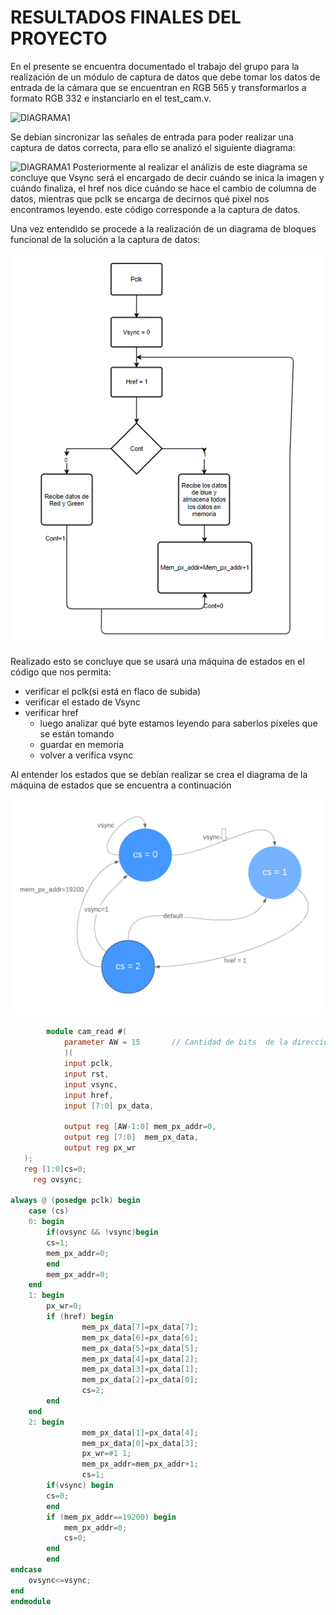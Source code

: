 
# RESULTADOS FINALES DEL PROYECTO

En el presente se encuentra documentado el trabajo del grupo para la realización de un módulo de captura de datos
que debe tomar los datos de entrada de la cámara que se encuentran en RGB 565 y transformarlos a formato RGB 332
e instanciarlo en el test_cam.v.

![DIAGRAMA1](/docs/figs/cajacapturadatos.png)

Se debían sincronizar las señales de entrada para poder realizar una captura de datos correcta, para ello se analizó el siguiente diagrama:

![DIAGRAMA1](/docs/figs/cajacapturadatos2.PNG)
Posteriormente al realizar el análizis de este diagrama se concluye que Vsync será el encargado de decir cuándo se inica la imagen y cuándo finaliza, el href nos dice cuándo se hace el cambio de columna de datos, mientras que pclk se encarga de decirnos qué pixel nos encontramos leyendo.
este código corresponde a la captura de datos.

Una vez entendido se procede a la realización de un diagrama de bloques funcional de la solución a la captura de datos:

![DIAGRAMA1](/docs/figs/Diagrama_de_flujo_cam_read.PNG)


Realizado esto se concluye que se usará una máquina de estados en el código que nos permita:
 * verificar el pclk(si está en flaco de subida)
 * verificar el estado de Vsync
 * verificar href
   * luego analizar qué byte estamos leyendo para saberlos píxeles que se están tomando
   * guardar en memoria
   * volver a verifica vsync 

Al entender los estados que se debían realizar se crea el diagrama de la máquina de estados que se encuentra a continuación

![DIAGRAMA1](/docs/figs/Maquina_estados.png)


```verilog
        module cam_read #(
		    parameter AW = 15		// Cantidad de bits  de la dirección 
		    )(
		    input pclk,
		    input rst,
		    input vsync,
		    input href,
		    input [7:0] px_data,

		    output reg [AW-1:0] mem_px_addr=0,
		    output reg [7:0]  mem_px_data,
		    output reg px_wr
   );
   reg [1:0]cs=0;
	 reg ovsync;
	 
always @ (posedge pclk) begin
	case (cs)
	0: begin
		if(ovsync && !vsync)begin
		cs=1;
		mem_px_addr=0;
		end
		mem_px_addr=0;
	end
	1: begin
		px_wr=0;
		if (href) begin
				mem_px_data[7]=px_data[7];
				mem_px_data[6]=px_data[6];
				mem_px_data[5]=px_data[5];
				mem_px_data[4]=px_data[2];
				mem_px_data[3]=px_data[1];
				mem_px_data[2]=px_data[0];
				cs=2;
		end
	end
	2: begin
				mem_px_data[1]=px_data[4];
				mem_px_data[0]=px_data[3];
			 	px_wr=#1 1;
				mem_px_addr=mem_px_addr+1;
				cs=1;
		if(vsync) begin
		cs=0;
		end		
		if (mem_px_addr==19200) begin
			mem_px_addr=0;
			cs=0;
		end
		end
endcase
	ovsync<=vsync;
end
endmodule
```